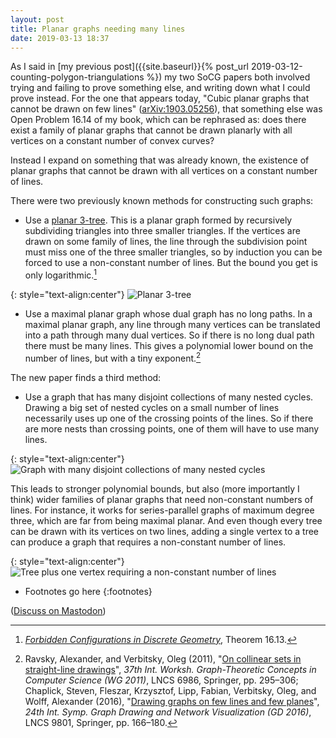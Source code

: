 ```yaml
---
layout: post
title: Planar graphs needing many lines
date: 2019-03-13 18:37
---
```

As I said in [my previous post]({{site.baseurl}}{% post_url
2019-03-12-counting-polygon-triangulations %}) my two SoCG papers both
involved trying and failing to prove something else, and writing down
what I could prove instead. For the one that appears today, "Cubic
planar graphs that cannot be drawn on few lines" ([arXiv:1903.05256](http://arxiv.org/abs/1903.05256)),
that something else was Open Problem 16.14 of my book, which can be
rephrased as: does there exist a family of planar graphs that cannot be
drawn planarly with all vertices on a constant number of convex curves?

Instead I expand on something that was already known, the existence of
planar graphs that cannot be drawn with all vertices on a constant
number of lines.

There were two previously known methods for constructing such graphs:

* Use a [planar
3-tree](https://en.wikipedia.org/wiki/Apollonian_network). This
is a planar graph formed by recursively subdividing triangles into three
smaller triangles. If the vertices are drawn on some family of lines,
the line through the subdivision point must miss one of the three
smaller triangles, so by induction you can be forced to use a
non-constant number of lines. But the bound you get is only logarithmic.[^book]

{: style="text-align:center"}
![Planar 3-tree]({{site.baseurl}}/assets/2019/planar-3-tree.svg)

* Use a maximal planar graph whose dual graph has no long paths.
In a maximal planar graph, any line through many vertices can be
translated into a path through many dual vertices. So if there is no
long dual path there must be many lines. This gives a polynomial lower
bound on the number of lines, but with a tiny exponent.[^dual]

The new paper finds a third method:

* Use a graph that has many disjoint collections of many nested cycles.
Drawing a big set of nested cycles on a small
number of lines necessarily uses up one of the crossing points of the lines.
So if there are more nests than crossing points, one of them will have
to use many lines.

{: style="text-align:center"}
![Graph with many disjoint collections of many nested cycles]({{site.baseurl}}/assets/2019/spiderwebs.svg)

This leads to stronger polynomial bounds, but also (more importantly I
think) wider families of planar graphs that need non-constant numbers of
lines. For instance, it works for series-parallel graphs of maximum
degree three, which are far from being maximal planar. And even though
every tree can be drawn with its vertices on two lines, adding a single
vertex to a tree can produce a graph that requires a non-constant number
of lines.

{: style="text-align:center"}
![Tree plus one vertex requiring a non-constant number of lines]({{site.baseurl}}/assets/2019/apex-tree.svg)

* Footnotes go here
{:footnotes}

[^book]: [_Forbidden Configurations in Discrete Geometry_](https://www.ics.uci.edu/~eppstein/forbidden/), Theorem 16.13.

[^dual]: Ravsky, Alexander, and Verbitsky, Oleg (2011), "[On collinear sets in straight-line drawings](https://doi.org/10.1007/978-3-642-25870-1_27)", _37th Int. Worksh. Graph-Theoretic Concepts in Computer Science (WG 2011)_, LNCS 6986, Springer, pp. 295–306; Chaplick, Steven, Fleszar, Krzysztof, Lipp, Fabian, Verbitsky, Oleg, and Wolff, Alexander (2016), "[Drawing graphs on few lines and few planes](https://doi.org/10.1007/978-3-319-50106-2_14)", _24th Int. Symp. Graph Drawing and Network Visualization (GD 2016)_, LNCS 9801, Springer, pp. 166–180.

([Discuss on Mastodon](https://mathstodon.xyz/@11011110/101747562081254313))